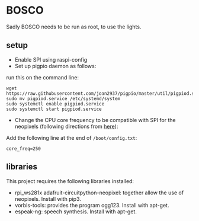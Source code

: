 # BOSCO

Sadly BOSCO needs to be run as root, to use the lights.

## setup

* Enable SPI using raspi-config
* Set up pigpio daemon as follows: 

run this on the command line:


    wget https://raw.githubusercontent.com/joan2937/pigpio/master/util/pigpiod.service
    sudo mv pigpiod.service /etc/systemd/system
    sudo systemctl enable pigpiod.service
    sudo systemctl start pigpiod.service

* Change the CPU core frequency to be compatible with SPI for the neopixels (following directions from [here](https://pypi.org/project/rpi-ws281x/)): 

Add the following line at the end of `/boot/config.txt`:

    core_freq=250

## libraries

This project requires the following libraries installed:

* rpi_ws281x adafruit-circuitpython-neopixel: together allow the use of neopixels. Install with pip3.
* vorbis-tools: provides the program ogg123. Install with apt-get.
* espeak-ng: speech synthesis. Install with apt-get.